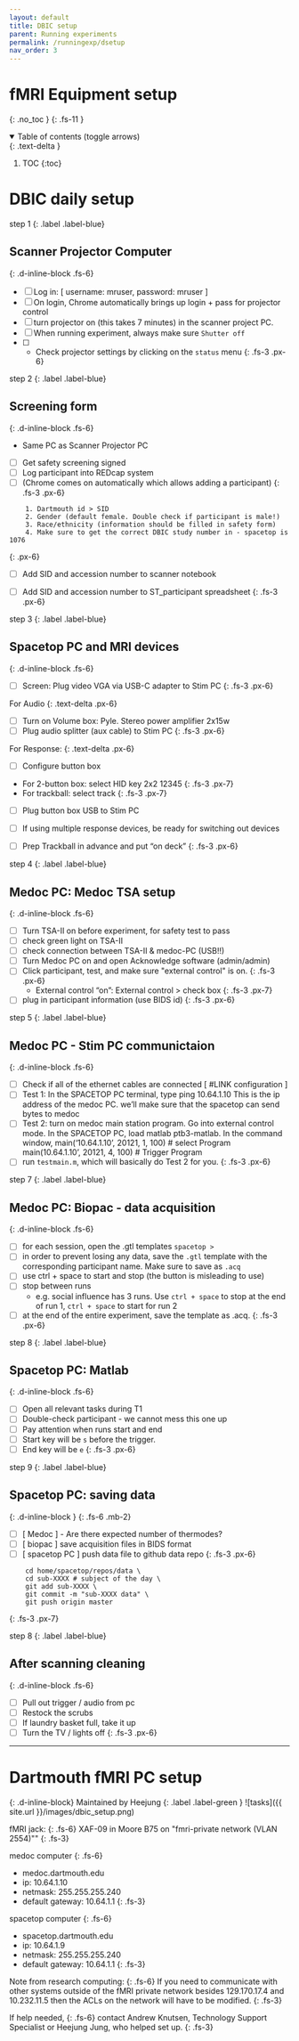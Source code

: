 ```yaml
---
layout: default
title: DBIC setup
parent: Running experiments
permalink: /runningexp/dsetup
nav_order: 3
---
```


# fMRI Equipment setup
{: .no_toc }
{: .fs-11 }


<!-- ## Table of contents
{: .no_toc .text-delta } -->

<details open markdown="block">
  <summary>
    Table of contents (toggle arrows)
  </summary>
  {: .text-delta }

1. TOC
{:toc}
</details>

# DBIC daily setup

step 1
{: .label .label-blue}
## Scanner Projector Computer
{: .d-inline-block .fs-6}

* [ ] Log in: [ username: mruser, password: mruser ]
* [ ] On login, Chrome automatically brings up login + pass for projector control
* [ ] turn projector on (this takes 7 minutes) in the scanner project PC.
* [ ] When running experiment, always make sure `Shutter off`
* [ ] + Check projector settings by clicking on the `status` menu
{: .fs-3 .px-6}

step 2
{: .label .label-blue}
## Screening form
{: .d-inline-block .fs-6}
* Same PC as Scanner Projector PC
* [ ] Get safety screening signed
* [ ] Log participant into REDcap system
* [ ] (Chrome comes on automatically which allows adding a participant)
{: .fs-3 .px-6}

```
    1. Dartmouth id > SID
    2. Gender (default female. Double check if participant is male!)
    3. Race/ethnicity (information should be filled in safety form)
    4. Make sure to get the correct DBIC study number in - spacetop is 1076
```
{: .px-6}

* [ ] Add SID and accession number to scanner notebook
* [ ] Add SID and accession number to ST_participant spreadsheet
{: .fs-3 .px-6}



step 3
{: .label .label-blue}
## Spacetop PC and MRI devices
{: .d-inline-block .fs-6}
* [ ] Screen: Plug video VGA via USB-C adapter to Stim PC
{: .fs-3 .px-6}

For Audio
{: .text-delta .px-6}
* [ ] Turn on Volume box: Pyle. Stereo power amplifier 2x15w
* [ ] Plug audio splitter (aux cable) to Stim PC
{: .fs-3 .px-6}

For Response:
{: .text-delta .px-6}
* [ ] Configure button box
* For 2-button box: select HID key 2x2 12345
{: .fs-3 .px-7}
* For trackball: select track
{: .fs-3 .px-7}

* [ ] Plug button box USB to Stim PC
* [ ] If using multiple response devices, be ready for switching out devices
* [ ] Prep Trackball in advance and put “on deck”
{: .fs-3 .px-6}




step 4
{: .label .label-blue}
## Medoc PC: Medoc TSA setup
{: .d-inline-block  .fs-6}

* [ ] Turn TSA-II on before experiment, for safety test to pass
* [ ] check green light on TSA-II
* [ ] check connection between TSA-II & medoc-PC (USB!!)
* [ ] Turn Medoc PC on and open Acknowledge software (admin/admin)
* [ ] Click participant, test, and make sure "external control" is on.
{: .fs-3 .px-6}
    * External control “on”: External control > check box
{: .fs-3 .px-7}
* [ ] plug in participant information (use BIDS id)
{: .fs-3 .px-6}

step 5
{: .label .label-blue}
## Medoc PC - Stim PC communictaion
{: .d-inline-block  .fs-6}
* [ ] Check if all of the ethernet cables are connected [ #LINK configuration ]
* [ ] Test 1: In the SPACETOP PC terminal, type  ping 10.64.1.10 This is the ip address of the medoc PC. we’ll make sure that the spacetop can send bytes to medoc
* [ ] Test 2: turn on medoc main station program. Go into external control mode.
In the SPACETOP PC, load matlab ptb3-matlab. In the command window,
main(‘10.64.1.10’, 20121, 1, 100) # select Program
main(10.64.1.10’, 20121, 4, 100) # Trigger Program
* [ ] run `testmain.m`, which will basically do Test 2 for you.
{: .fs-3 .px-6}

step 7
{: .label .label-blue}
## Medoc PC: Biopac - data acquisition
{: .d-inline-block  .fs-6}
* [ ] for each session, open the .gtl templates `spacetop > `
* [ ] in order to prevent losing any data, save the `.gtl` template with the corresponding participant name. Make sure to save as `.acq`
* [ ] use ctrl + space to start and stop (the button is misleading to use)
* [ ] stop between runs
    * e.g. social influence has 3 runs. Use `ctrl + space` to stop at the end of run 1, `ctrl + space` to start for run 2
* [ ] at the end of the entire experiment, save the template as .acq.
{: .fs-3 .px-6}

step 8
{: .label .label-blue}
## Spacetop PC: Matlab
{: .d-inline-block  .fs-6}
* [ ] Open all relevant tasks during T1
* [ ] Double-check participant - we cannot mess this one up
* [ ] Pay attention when runs start and end
* [ ] Start key will be `s` before the trigger.
* [ ] End key will be `e`
{: .fs-3 .px-6}

step 9
{: .label .label-blue}
## Spacetop PC: saving data
{: .d-inline-block }
{: .fs-6 .mb-2}
* [ ] [ Medoc ] - Are there expected number of thermodes?
* [ ] [ biopac ] save acquisition files in BIDS format
* [ ] [ spacetop PC ] push data file to github data repo
{: .fs-3 .px-6}
```
    cd home/spacetop/repos/data \
    cd sub-XXXX # subject of the day \
    git add sub-XXXX \
    git commit -m "sub-XXXX data" \
    git push origin master
```
{: .fs-3 .px-7}

step 8
{: .label .label-blue}
## After scanning cleaning
{: .d-inline-block .fs-6}
* [ ] Pull out trigger / audio from pc
* [ ] Restock the scrubs
* [ ] If laundry basket full, take it up
* [ ] Turn the TV / lights off
{: .fs-3 .px-6}

---

# Dartmouth fMRI PC setup
{: .d-inline-block}
Maintained by Heejung
{: .label .label-green }
![tasks]({{ site.url }}/images/dbic_setup.png)

fMRI jack:
{: .fs-6}
XAF-09 in Moore B75 on "fmri-private network (VLAN 2554)""
{: .fs-3}

medoc computer
{: .fs-6}
* medoc.dartmouth.edu
* ip: 10.64.1.10
* netmask: 255.255.255.240
* default gateway: 10.64.1.1
{: .fs-3}

spacetop computer
{: .fs-6}
* spacetop.dartmouth.edu
* ip: 10.64.1.9
* netmask: 255.255.255.240
* default gateway: 10.64.1.1
{: .fs-3}

Note from research computing:
{: .fs-6}
If you need to communicate with other systems outside of the fMRI private network besides 129.170.17.4 and 10.232.11.5 then the ACLs on the network will have to be modified.
{: .fs-3}

If help needed,
{: .fs-6}
contact Andrew Knutsen, Technology Support Specialist
or Heejung Jung, who helped set up.
{: .fs-3}
